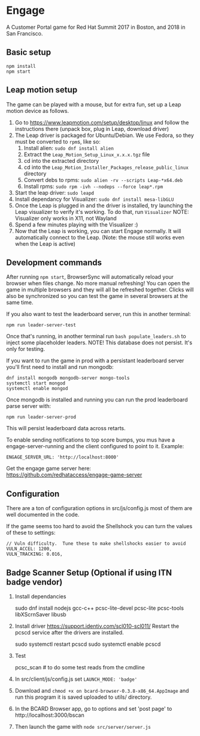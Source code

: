 # Engage

A Customer Portal game for Red Hat Summit 2017 in Boston, and 2018 in San Francisco.

## Basic setup

    npm install
    npm start

## Leap motion setup

The game can be played with a mouse, but for extra fun, set up a Leap motion device as follows.

  1. Go to https://www.leapmotion.com/setup/desktop/linux and follow the instructions there (unpack box, plug in Leap, download driver)
  2. The Leap driver is packaged for Ubuntu/Debian.  We use Fedora, so they must be converted to `rpm`s, like so:
     1. Install alien: `sudo dnf install alien`
     2. Extract the `Leap_Motion_Setup_Linux_x.x.x.tgz` file
     3. cd into the extracted directory
     4. cd into the `Leap_Motion_Installer_Packages_release_public_linux` directory
     5. Convert debs to rpms: `sudo alien -rv --scripts Leap-*x64.deb`
     6. Install rpms: `sudo rpm -ivh --nodeps --force leap*.rpm`
  3. Start the leap driver: `sudo leapd`
  4. Install dependancy for Visualizer: `sudo dnf install mesa-libGLU`
  4. Once the Leap is plugged in and the driver is installed, try launching the Leap visualizer to verify it's working.  To do that, run `Visualizer`  NOTE: Visualizer only works in X11,  not Wayland
  5. Spend a few minutes playing with the Visualizer :)
  6. Now that the Leap is working, you can start Engage normally.  It will automatically connect to the Leap.  (Note: the mouse still works even when the Leap is active)

## Development commands

After running `npm start`, BrowserSync will automatically reload your browser
when files change.  No more manual refreshing!  You can open the game in
multiple browsers and they will all be refreshed together.  Clicks will also be
synchronized so you can test the game in several browsers at the same time.

If you also want to test the leaderboard server, run this in another terminal:

    npm run leader-server-test

Once that's running, in another terminal run `bash populate_leaders.sh` to inject some placeholder leaders.  NOTE! This database does not persist.  It's only for testing.

If you want to run the game in prod with a persistant leaderboard server you'll first need to install and run mongodb:

    dnf install mongodb mongodb-server mongo-tools
    systemctl start mongod
    systemctl enable mongod

Once mongodb is installed and running you can run the prod leaderboard parse server with:

    npm run leader-server-prod

This will persist leaderboard data across retarts.

To enable sending notifications to top score bumps, you mus have a engage-server-running
and the client configured to point to it. Example:

    ENGAGE_SERVER_URL: 'http://localhost:8000'
    
Get the engage game server here: https://github.com/redhataccess/engage-game-server

## Configuration

There are a ton of configuration options in src/js/config.js  most of them are well documented in the code.

If the game seems too hard to avoid the Shellshock you can turn the values of these to settings:

    // Vuln difficulty.  Tune these to make shellshocks easier to avoid
    VULN_ACCEL: 1200,
    VULN_TRACKING: 0.016,
    
## Badge Scanner Setup (Optional if using ITN badge vendor)

1. Install dependancies

    sudo dnf install nodejs gcc-c++ pcsc-lite-devel pcsc-lite pcsc-tools libXScrnSaver libusb

2. Install driver
https://support.identiv.com/scl010-scl011/
Restart the pcscd service after the drivers are installed.

    sudo systemctl restart pcscd
    sudo systemctl enable pcscd
    
2. Test

     pcsc_scan # to do some test reads from the cmdline
     
3. In src/client/js/config.js  set `LAUNCH_MODE: 'badge'`
4. Download and `chmod +x on bcard-browser-0.3.8-x86_64.AppImage`  and run this program it is saved uploaded to utils/ directory.
5. In the BCARD Browser app, go to options and set 'post page' to http://localhost:3000/bscan
6. Then launch the game with `node src/server/server.js`
